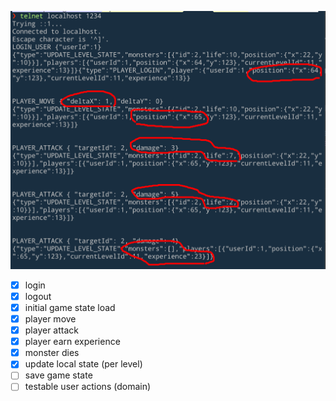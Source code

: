 ![](./resources/img.png)

- [x] login
- [x] logout
- [x] initial game state load
- [x] player move
- [x] player attack
- [x] player earn experience
- [x] monster dies
- [x] update local state (per level)
- [ ] save game state
- [ ] testable user actions (domain)